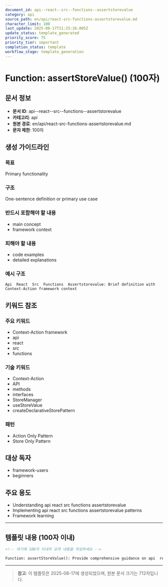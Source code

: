 ```yaml
---
document_id: api--react--src--functions--assertstorevalue
category: api
source_path: en/api/react-src-functions-assertstorevalue.md
character_limit: 100
last_update: 2025-08-17T21:25:26.005Z
update_status: template_generated
priority_score: 75
priority_tier: important
completion_status: template
workflow_stage: template_generation
---
```


# Function: assertStoreValue() (100자)

## 문서 정보
- **문서 ID**: api--react--src--functions--assertstorevalue
- **카테고리**: api
- **원본 경로**: en/api/react-src-functions-assertstorevalue.md
- **문자 제한**: 100자

## 생성 가이드라인

### 목표
Primary functionality

### 구조
One-sentence definition or primary use case

### 반드시 포함해야 할 내용
- main concept
- framework context

### 피해야 할 내용  
- code examples
- detailed explanations

### 예시 구조
```
Api  React  Src  Functions  Assertstorevalue: Brief definition with Context-Action framework context
```

## 키워드 참조

### 주요 키워드
- Context-Action framework
- api
- react
- src
- functions

### 기술 키워드
- Context-Action
- API
- methods
- interfaces
- StoreManager
- useStoreValue
- createDeclarativeStorePattern

### 패턴
- Action Only Pattern
- Store Only Pattern

## 대상 독자
- framework-users
- beginners

## 주요 용도
- Understanding api  react  src  functions  assertstorevalue
- Implementing api  react  src  functions  assertstorevalue patterns
- Framework learning

---

## 템플릿 내용 (100자 이내)

```markdown
<!-- 여기에 100자 이내의 요약 내용을 작성하세요 -->

Function: assertStoreValue(): Provide comprehensive guidance on api  react  src  functions  assertstorevalue의 핵심 개념과 Context-Action 프레임워크에서의 역할을 간단히 설명.
```

---

> **참고**: 이 템플릿은 2025-08-17에 생성되었으며, 
> 원본 문서 크기는 712자입니다.
